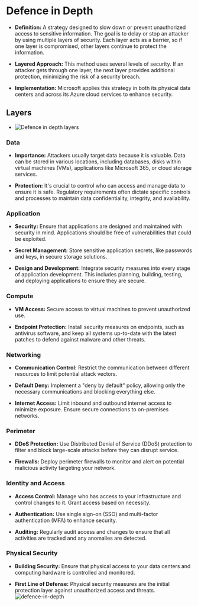 # Defence in Depth

- **Definition:** A strategy designed to slow down or prevent unauthorized access to sensitive information. The goal is to delay or stop an attacker by using multiple layers of security. Each layer acts as a barrier, so if one layer is compromised, other layers continue to protect the information.

- **Layered Approach:** This method uses several levels of security. If an attacker gets through one layer, the next layer provides additional protection, minimizing the risk of a security breach.

- **Implementation:** Microsoft applies this strategy in both its physical data centers and across its Azure cloud services to enhance security.

## Layers

- ![Defence in depth layers](./img/defence-in-depth.png)

### Data

- **Importance:** Attackers usually target data because it is valuable. Data can be stored in various locations, including databases, disks within virtual machines (VMs), applications like Microsoft 365, or cloud storage services.

- **Protection:** It's crucial to control who can access and manage data to ensure it is safe. Regulatory requirements often dictate specific controls and processes to maintain data confidentiality, integrity, and availability.

### Application

- **Security:** Ensure that applications are designed and maintained with security in mind. Applications should be free of vulnerabilities that could be exploited.

- **Secret Management:** Store sensitive application secrets, like passwords and keys, in secure storage solutions.

- **Design and Development:** Integrate security measures into every stage of application development. This includes planning, building, testing, and deploying applications to ensure they are secure.

### Compute

- **VM Access:** Secure access to virtual machines to prevent unauthorized use.

- **Endpoint Protection:** Install security measures on endpoints, such as antivirus software, and keep all systems up-to-date with the latest patches to defend against malware and other threats.

### Networking

- **Communication Control:** Restrict the communication between different resources to limit potential attack vectors.

- **Default Deny:** Implement a "deny by default" policy, allowing only the necessary communications and blocking everything else.

- **Internet Access:** Limit inbound and outbound internet access to minimize exposure. Ensure secure connections to on-premises networks.

### Perimeter

- **DDoS Protection:** Use Distributed Denial of Service (DDoS) protection to filter and block large-scale attacks before they can disrupt service.

- **Firewalls:** Deploy perimeter firewalls to monitor and alert on potential malicious activity targeting your network.

### Identity and Access

- **Access Control:** Manage who has access to your infrastructure and control changes to it. Grant access based on necessity.

- **Authentication:** Use single sign-on (SSO) and multi-factor authentication (MFA) to enhance security.

- **Auditing:** Regularly audit access and changes to ensure that all activities are tracked and any anomalies are detected.

### Physical Security

- **Building Security:** Ensure that physical access to your data centers and computing hardware is controlled and monitored.

- **First Line of Defense:** Physical security measures are the initial protection layer against unauthorized access and threats.
![defence-in-depth](https://github.com/user-attachments/assets/ec5233a0-9d9d-4471-84a7-5187acac0568)


